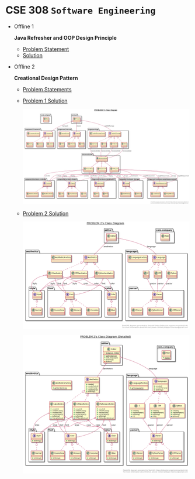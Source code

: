 # **CSE 308 `Software Engineering`**

 - Offline 1
  
    **Java Refresher and OOP Design Principle**
   - [Problem Statement](/Offline%201/CSE_308_OOP_Offline_1.pdf)
   - [Solution](/Offline%201/src)

 - Offline 2
  
    **Creational Design Pattern**
   - [Problem Statements](/Offline%202/Assignment%202%20on%20Creational%20Design%20Pattern.pdf)
   - [Problem 1 Solution](/Offline%202/Problem%201/src)

     ![](Offline%202/Problem%201/uml_class_diagram_simplified.png)

   - [Problem 2 Solution](/Offline%202/Problem%202/src)
      
      ![](Offline%202/Problem%202/uml_class_diagam_simplified.png)

      ![](Offline%202/Problem%202/uml_class_diagam_detailed.png)